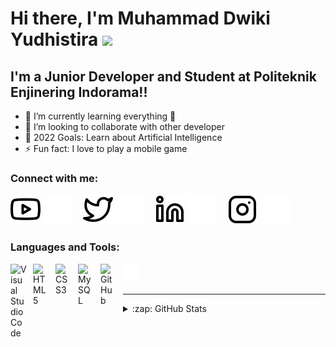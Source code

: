 # Hi there, I'm Muhammad Dwiki Yudhistira <img src="https://raw.githubusercontent.com/MartinHeinz/MartinHeinz/master/wave.gif" height="21">

## I'm a Junior Developer and Student at Politeknik Enjinering Indorama!!

- 🌱 I’m currently learning everything 🤣
- 👯 I’m looking to collaborate with other developer
- 🥅 2022 Goals: Learn about Artificial Intelligence
- ⚡ Fun fact: I love to play a mobile game

### Connect with me:

[![website](./img/youtube-light.svg)](https://www.youtube.com/channel/UCCy2YWy4nhB_8rbbtoLDLcQ#gh-light-mode-only)
[![website](./img/youtube-dark.svg)](https://www.youtube.com/channel/UCCy2YWy4nhB_8rbbtoLDLcQ#gh-dark-mode-only)
&nbsp;&nbsp;
[![website](./img/twitter-light.svg)](https://twitter.com/yudhistiradwiki#gh-light-mode-only)
[![website](./img/twitter-dark.svg)](https://twitter.com/yudhistiradwiki#gh-dark-mode-only)
&nbsp;&nbsp;
[![website](./img/linkedin-light.svg)](https://www.linkedin.com/in/muhammad-dwiki-yudhistira-0105221b1#gh-light-mode-only)
[![website](./img/linkedin-dark.svg)](https://www.linkedin.com/in/muhammad-dwiki-yudhistira-0105221b1#gh-dark-mode-only)
&nbsp;&nbsp;
[![website](./img/instagram-light.svg)](https://www.instagram.com/moch_dwiki#gh-light-mode-only)
[![website](./img/instagram-dark.svg)](https://www.instagram.com/moch_dwiki#gh-dark-mode-only)


### Languages and Tools:

<img align="left" alt="Visual Studio Code" width="26px" src="https://cdn.jsdelivr.net/gh/devicons/devicon/icons/vscode/vscode-original.svg" style="padding-right:10px;" />
<img align="left" alt="HTML5" width="26px" src="https://cdn.jsdelivr.net/gh/devicons/devicon/icons/html5/html5-original.svg" style="padding-right:10px;" />
<img align="left" alt="CSS3" width="26px" src="https://cdn.jsdelivr.net/gh/devicons/devicon/icons/css3/css3-original.svg" style="padding-right:10px;" />
<img align="left" alt="MySQL" width="26px" src="https://cdn.jsdelivr.net/gh/devicons/devicon/icons/mysql/mysql-original.svg" style="padding-right:10px;" />
<img align="left" alt="GitHub" width="26px" src="https://user-images.githubusercontent.com/3369400/139447912-e0f43f33-6d9f-45f8-be46-2df5bbc91289.png" style="padding-right:10px;" />
<img align="left" alt="Terminal" width="26px" src="./img/terminal-dark.svg" />
<br><br>

---

<details>
  <summary>:zap: GitHub Stats</summary>

  <a href="https://github.com/yudhistiradwiki">
  <img height="180em" src="https://github-readme-stats-eight-theta.vercel.app/api?username=yudhistiradwiki&show_icons=true&theme=algolia&include_all_commits=true&count_private=true&hide_border=false&title_color=ff652f&icon_color=FFE400&bg_color=09131B&text_color=ffffff&border_color=0c1a25"/>

</details>
